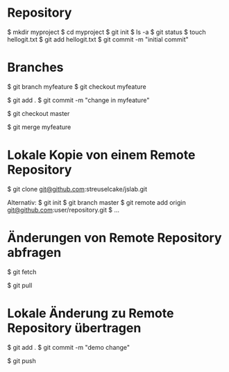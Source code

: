
# Repository

$ mkdir myproject
$ cd myproject
$ git init
$ ls -a
$ git status
$ touch hellogit.txt
$ git add hellogit.txt
$ git commit -m "initial commit"



# Branches

$ git branch myfeature
$ git checkout myfeature

$ git add .
$ git commit -m "change in myfeature"

$ git checkout master

$ git merge myfeature



# Lokale Kopie von einem Remote Repository

$ git clone git@github.com:streuselcake/jslab.git

Alternativ:
$ git init
$ git branch master
$ git remote add origin git@github.com:user/repository.git
$ ...


# Änderungen von Remote Repository abfragen

$ git fetch

$ git pull

# Lokale Änderung zu Remote Repository übertragen

$ git add .
$ git commit -m "demo change"

$ git push
